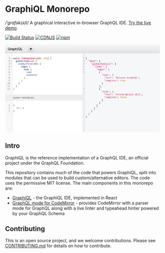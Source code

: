 # GraphiQL Monorepo

_/ˈɡrafək(ə)l/_ A graphical interactive in-browser GraphQL IDE. [Try the live demo](http://graphql.org/swapi-graphql).

[![Build Status](https://travis-ci.org/graphql/graphiql.svg?branch=master)](https://travis-ci.org/graphql/graphiql)
[![CDNJS](https://img.shields.io/cdnjs/v/graphiql.svg)](https://cdnjs.com/libraries/graphiql)
[![npm](https://img.shields.io/npm/v/graphiql.svg)](https://www.npmjs.com/package/graphiql)

[![](resources/graphiql.png)](http://graphql.org/swapi-graphql)

## Intro

GraphiQL is the reference implementation of a GraphQL IDE, an official
project under the GraphQL Foundation.

This repository contains much of the code that powers GraphiQL, split into
modules that can be used to build custom/alternative editors. The code uses
the permissive MIT license. The main components in this monorepo are:

- [GraphiQL](packages/graphiql/README.md) - the GraphiQL IDE, implemented in React
- [GraphQL mode for CodeMirror](packages/codemirror-graphql/README.md) - provides CodeMirror with a parser mode for GraphQL along with a live linter and typeahead hinter powered by your GraphQL Schema

## Contributing

This is an open source project, and we welcome contributions. Please see
[CONTRIBUTING.md](CONTRIBUTING.md) for details on how to contribute.
